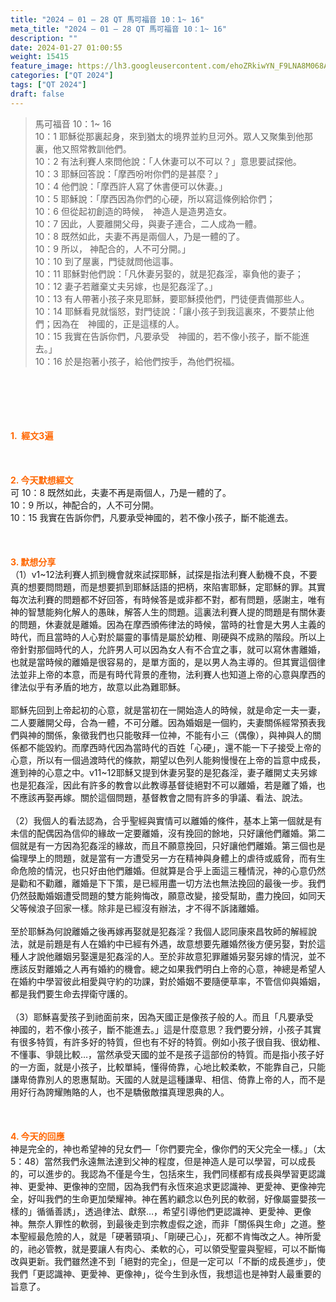 ```yaml
---
title: "2024 – 01 – 28 QT 馬可福音 10：1~ 16"
meta_title: "2024 – 01 – 28 QT 馬可福音 10：1~ 16"
description: ""
date: 2024-01-27 01:00:55
weight: 15415
feature_image: https://lh3.googleusercontent.com/ehoZRkiwYN_F9LNA8M068AYxt73EavCZno-PD1cJRuf5BbSkQVUWr3gNEbt5kSs28Pb_Elg17kSrtf9ybWvojWoMV6I4tPM3vGRGDq6GkKkPdL2Gut4QAIw4-uykKUAtNiKgQKntvsU=w800
categories: ["QT 2024"]
tags: ["QT 2024"]
draft: false
---
```


<blockquote>馬可福音 10：1~ 16<br />
10：1 耶穌從那裏起身，來到猶太的境界並約旦河外。眾人又聚集到他那裏，他又照常教訓他們。<br />
10：2 有法利賽人來問他說：「人休妻可以不可以？」意思要試探他。<br />
10：3 耶穌回答說：「摩西吩咐你們的是甚麼？」<br />
10：4 他們說：「摩西許人寫了休書便可以休妻。」<br />
10：5 耶穌說：「摩西因為你們的心硬，所以寫這條例給你們；<br />
10：6 但從起初創造的時候，　神造人是造男造女。<br />
10：7 因此，人要離開父母，與妻子連合，二人成為一體。<br />
10：8 既然如此，夫妻不再是兩個人，乃是一體的了。<br />
10：9 所以， 神配合的，人不可分開。」<br />
10：10 到了屋裏，門徒就問他這事。<br />
10：11 耶穌對他們說：「凡休妻另娶的，就是犯姦淫，辜負他的妻子；<br />
10：12 妻子若離棄丈夫另嫁，也是犯姦淫了。」<br />
10：13 有人帶著小孩子來見耶穌，要耶穌摸他們，門徒便責備那些人。<br />
10：14 耶穌看見就惱怒，對門徒說：「讓小孩子到我這裏來，不要禁止他們；因為在　神國的，正是這樣的人。<br />
10：15 我實在告訴你們，凡要承受　神國的，若不像小孩子，斷不能進去。」<br />
10：16 於是抱著小孩子，給他們按手，為他們祝福。</blockquote><br />
&nbsp;<br />
<br />
&nbsp;<br />
<br />
<span style="color: #ff6600;"><strong>1.  經文3遍</strong></span><br />
<br />
&nbsp;<br />
<br />
<span style="color: #ff6600;"><strong>2. 今天默想經文<br />
</strong></span>可 10：8 既然如此，夫妻不再是兩個人，乃是一體的了。<br />
10：9 所以，神配合的，人不可分開。<br />
10：15 我實在告訴你們，凡要承受神國的，若不像小孩子，斷不能進去。<br />
<br />
&nbsp;<br />
<br />
<strong><span style="color: #ff6600;">3. 默想分享<br />
</span></strong>（1）v1~12法利賽人抓到機會就來試探耶穌，試探是指法利賽人動機不良，不要真的想要問問題，而是想要抓到耶穌話語的把柄，來陷害耶穌，定耶穌的罪。其實每次法利賽的問題都不好回答，有時候答是或非都不對，都有問題，感謝主，唯有神的智慧能夠化解人的愚昧，解答人生的問題。這裏法利賽人提的問題是有關休妻的問題，休妻就是離婚。因為在摩西頒佈律法的時候，當時的社會是大男人主義的時代，而且當時的人心對於屬靈的事情是屬於幼稚、剛硬與不成熟的階段。所以上帝針對那個時代的人，允許男人可以因為女人有不合宜之事，就可以寫休書離婚，也就是當時候的離婚是很容易的，是單方面的，是以男人為主導的。但其實這個律法並非上帝的本意，而是有時代背景的產物，法利賽人也知道上帝的心意與摩西的律法似乎有矛盾的地方，故意以此為難耶穌。<br />
<br />
耶穌先回到上帝起初的心意，就是當初在一開始造人的時候，就是命定一夫一妻，二人要離開父母，合為一體，不可分離。因為婚姻是一個約，夫妻關係經常預表我們與神的關係，象徵我們也只能敬拜一位神，不能有小三（偶像），與神與人的關係都不能毀約。而摩西時代因為當時代的百姓「心硬」，還不能一下子接受上帝的心意，所以有一個過渡時代的條款，期望以色列人能夠慢慢在上帝的旨意中成長，進到神的心意之中。v11~12耶穌又提到休妻另娶的是犯姦淫，妻子離開丈夫另嫁也是犯姦淫，因此有許多的教會以此教導基督徒絕對不可以離婚，若是離了婚，也不應該再娶再嫁。關於這個問題，基督教會之間有許多的爭議、看法、說法。<br />
<br />
（2）我個人的看法認為，合乎聖經與實情可以離婚的條件，基本上第一個就是有未信的配偶因為信仰的緣故一定要離婚，沒有挽回的餘地，只好讓他們離婚。第二個就是有一方因為犯姦淫的緣故，而且不願意挽回，只好讓他們離婚。第三個也是倫理學上的問題，就是當有一方遭受另一方在精神與身體上的虐待或威脅，而有生命危險的情況，也只好由他們離婚。但就算是合乎上面這三種情況，神的心意仍然是勸和不勸離，離婚是下下策，是已經用盡一切方法也無法挽回的最後一步。我們仍然鼓勵婚姻遭受問題的雙方能夠悔改，願意改變，接受幫助，盡力挽回，如同天父等候浪子回家一樣。除非是已經沒有辦法，才不得不訴諸離婚。<br />
<br />
至於耶穌為何說離婚之後再嫁再娶就是犯姦淫？我個人認同康來昌牧師的解經說法，就是前題是有人在婚約中已經有外遇，故意想要先離婚然後方便另娶，對於這種人才說他離姻另娶還是犯姦淫的人。至於非故意犯罪離婚另娶另嫁的情況，並不應該反對離婚之人再有婚約的機會。總之如果我們明白上帝的心意，神總是希望人在婚約中學習彼此相愛與守約的功課，對於婚姻不要隨便草率，不管信仰與婚姻，都是我們要生命去捍衛守護的。<br />
<br />
（3）耶穌喜愛孩子到祂面前來，因為天國正是像孩子般的人。而且「凡要承受　神國的，若不像小孩子，斷不能進去。」這是什麼意思？我們要分辨，小孩子其實有很多特質，有許多好的特質，但也有不好的特質。例如小孩子很自我、很幼稚、不懂事、爭競比較…，當然承受天國的並不是孩子這部份的特質。而是指小孩子好的一方面，就是小孩子，比較單純，懂得倚靠，心地比較柔軟，不能靠自己，只能謙卑倚靠別人的恩惠幫助。天國的人就是這種謙卑、相信、倚靠上帝的人，而不是用好行為誇耀賄賂的人，也不是驕傲敵擋真理恩典的人。<br />
<br />
&nbsp;<br />
<br />
<strong style="font-size: inherit;"><span style="color: #ff6600;">4. 今天的回應<br />
</span></strong>神是完全的，神也希望神的兒女們—「你們要完全，像你們的天父完全一樣。」（太5：48）當然我們永遠無法達到父神的程度，但是神造人是可以學習，可以成長的，可以進步的。我認為不僅是今生，包括來生，我們同樣都有成長與學習更認識神、更愛神、更像神的空間，因為我們有永恆來追求更認識神、更愛神、更像神完全，好叫我們的生命更加榮耀神。神在舊約顧念以色列民的軟弱，好像屬靈嬰孩一樣的」循循善誘」，透過律法、獻祭…，希望引導他們更認識神、更愛神、更像神。無奈人罪性的軟弱，到最後走到宗教虛假之途，而非「關係與生命」之道。整本聖經最危險的人，就是「硬著頸項」、「剛硬己心」，死都不肯悔改之人。神所愛的，祂必管教，就是要讓人有肉心、柔軟的心，可以領受聖靈與聖經，可以不斷悔改與更新。我們雖然達不到「絕對的完全」，但是一定可以「不斷的成長進步」，使我們「更認識神、更愛神、更像神」，從今生到永恆，我想這也是神對人最重要的旨意了。<br />
<br />
&nbsp;<br />
<br />
<audio style="display: none;" controls="controls"></audio><br />
<br />
<audio style="display: none;" controls="controls"></audio><br />
<br />
<audio style="display: none;" controls="controls"></audio><br />
<br />
<audio style="display: none;" controls="controls"></audio><br />
<br />
<audio style="display: none;" controls="controls"></audio>
        